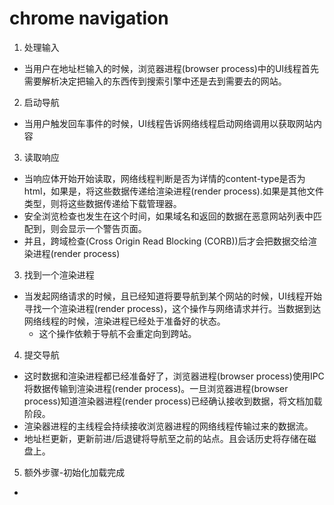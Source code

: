 # chrome navigation

1. 处理输入  
* 当用户在地址栏输入的时候，浏览器进程(browser process)中的UI线程首先需要解析决定把输入的东西传到搜索引擎中还是去到需要去的网站。
2. 启动导航
* 当用户触发回车事件的时候，UI线程告诉网络线程启动网络调用以获取网站内容
3. 读取响应
* 当响应体开始开始读取，网络线程判断是否为详情的content-type是否为html，如果是，将这些数据传递给渲染进程(render process).如果是其他文件类型，则将这些数据传递给下载管理器。
* 安全浏览检查也发生在这个时间，如果域名和返回的数据在恶意网站列表中匹配到，则会显示一个警告页面。
* 并且，跨域检查(Cross Origin Read Blocking (CORB))后才会把数据交给渲染进程(render process)
3. 找到一个渲染进程
* 当发起网络请求的时候，且已经知道将要导航到某个网站的时候，UI线程开始寻找一个渲染进程(render process)，这个操作与网络请求并行。当数据到达网络线程的时候，渲染进程已经处于准备好的状态。
    * 这个操作依赖于导航不会重定向到跨站。
4. 提交导航
* 这时数据和渲染进程都已经准备好了，浏览器进程(browser process)使用IPC将数据传输到渲染进程(render process)。一旦浏览器进程(browser process)知道渲染器进程(render process)已经确认接收到数据，将文档加载阶段。
* 渲染器进程的主线程会持续接收浏览器进程的网络线程传输过来的数据流。
* 地址栏更新，更新前进/后退键将导航至之前的站点。且会话历史将存储在磁盘上。
5. 额外步骤-初始化加载完成
* 